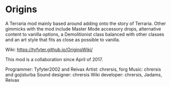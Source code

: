 # Origins
A Terraria mod mainly based around adding onto the story of Terraria.
Other gimmicks with the mod include Master Mode accessory drops, alternative content to vanilla options, 
a Demolitionist class balanced with other classes and an art style that fits as close as possible to vanilla.

Wiki: https://tyfyter.github.io/OriginsWiki/

This mod is a collaboration since April of 2017.

Programmer: Tyfyter2002 and Reivax
Artist: chrersis, forg
Music: chrersis and gojisturba
Sound designer: chrersis
Wiki developer: chrersis, Jadams, Reivax